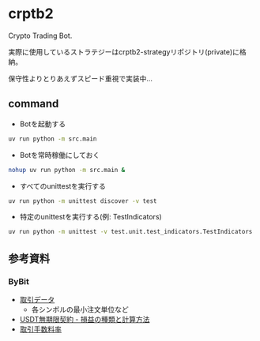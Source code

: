 # crptb2

Crypto Trading Bot.

実際に使用しているストラテジーはcrptb2-strategyリポジトリ(private)に格納。

保守性よりとりあえずスピード重視で実装中...

## command

- Botを起動する

```bash
uv run python -m src.main
```

- Botを常時稼働にしておく

```bash
nohup uv run python -m src.main &
```

- すべてのunittestを実行する

```bash
uv run python -m unittest discover -v test
```

- 特定のunittestを実行する(例: TestIndicators)

```bash
uv run python -m unittest -v test.unit.test_indicators.TestIndicators
```

## 参考資料

### ByBit

- [取引データ](https://www.bybit.com/ja-JP/announcement-info/transact-parameters/)
  - 各シンボルの最小注文単位など
- [USDT無期限契約 - 損益の種類と計算方法](https://www.bybit.com/ja-JP/help-center/article/Profit-Loss-calculations-USDT-Contract)
- [取引手数料率](https://www.bybit.com/ja-JP/help-center/article/Trading-Fee-Structure)

